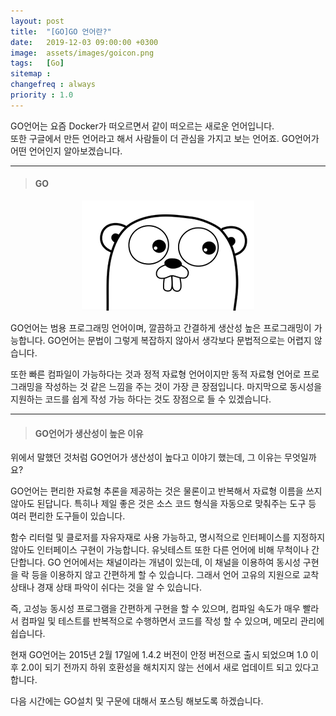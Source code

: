 ```yaml
---
layout: post
title:  "[GO]GO 언어란?"
date:   2019-12-03 09:00:00 +0300
image:  assets/images/goicon.png
tags:   [Go]
sitemap :
changefreq : always
priority : 1.0
---
```


GO언어는 요즘 Docker가 떠오르면서 같이 떠오르는 새로운 언어입니다.   
또한 구글에서 만든 언어라고 해서 사람들이 더 관심을 가지고 보는 언어죠. GO언어가 어떤 언어인지 알아보겠습니다.  

-------


> #### GO   


<center><img src="../assets//images/goicon.png" ></center>  



GO언어는 범용 프로그래밍 언어이며, 깔끔하고 간결하게 생산성 높은 프로그래밍이 가능합니다. GO언어는 문법이 그렇게 복잡하지 않아서 생각보다 문법적으로는 어렵지 않습니다.  

또한 빠른 컴파일이 가능하다는 것과 정적 자료형 언어이지만 동적 자료형 언어로 프로그래밍을 작성하는 것 같은 느낌을 주는 것이 가장 큰 장점입니다. 마지막으로 동시성을 지원하는 코드를 쉽게 작성 가능 하다는 것도 장점으로 들 수 있겠습니다.  

-------


> #### GO언어가 생산성이 높은 이유  


위에서 말했던 것처럼 GO언어가 생산성이 높다고 이야기 했는데, 그 이유는 무엇일까요?

GO언어는 편리한 자료형 추론을 제공하는 것은 물론이고 반복해서 자료형 이름을 쓰지 않아도 된답니다. 특히나 제일 좋은 것은 소스 코드 형식을 자동으로 맞춰주는 도구 등 여러 편리한 도구들이 있습니다.

함수 리터럴 및 클로저를 자유자재로 사용 가능하고, 명시적으로 인터페이스를 지정하지 않아도 인터페이스 구현이 가능합니다. 유닛테스트 또한 다른 언어에 비해 무척이나 간단합니다. GO 언어에서는 채널이라는 개념이 있는데, 이 채널을 이용하여 동시성 구현을 락 등을 이용하지 않고 간편하게 할 수 있습니다. 그래서 언어 고유의 지원으로 교착 상태나 경재 상태 파악이 쉬다는 것을 알 수 있습니다.  

즉, 고성능 동시성 프로그램을 간편하게 구현을 할 수 있으며, 컴파일 속도가 매우 빨라서 컴파일 및 테스트를 반복적으로 수행하면서 코드를 작성 할 수 있으며, 메모리  관리에 쉽습니다.

현재 GO언어는 2015년 2월 17일에 1.4.2 버전이 안정 버전으로 출시 되었으며 1.0 이후 2.0이 되기 전까지 하위 호환성을 해치지지 않는 선에서 새로 업데이트 되고 있다고 합니다. 

다음 시간에는 GO설치 및 구문에 대해서 포스팅 해보도록 하겠습니다.  

